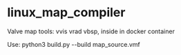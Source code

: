 # linux_map_compiler
Valve map tools: vvis vrad vbsp, inside in docker container

Use: python3 build.py --build map_source.vmf
